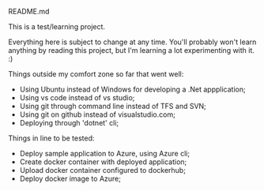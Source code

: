 README.md

This is a test/learning project.

Everything here is subject to change at any time. You'll probably won't learn anything by reading this project, but I'm learning a lot experimenting with it. :)

Things outside my comfort zone so far that went well:
- Using Ubuntu instead of Windows for developing a .Net appplication;
- Using vs code instead of vs studio;
- Using git through command line instead of TFS and SVN;
- Using git on github instead of visualstudio.com;
- Deploying through 'dotnet' cli;



Things in line to be tested:
- Deploy sample application to Azure, using Azure cli;
- Create docker container with deployed application;
- Upload docker container configured to dockerhub;
- Deploy docker image to Azure;



